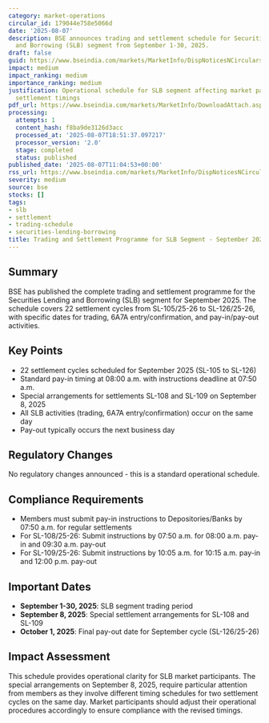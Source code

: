 ```yaml
---
category: market-operations
circular_id: 179044e758e5066d
date: '2025-08-07'
description: BSE announces trading and settlement schedule for Securities Lending
  and Borrowing (SLB) segment from September 1-30, 2025.
draft: false
guid: https://www.bseindia.com/markets/MarketInfo/DispNoticesNCirculars.aspx?Noticeid={35D61323-CB33-469C-9D52-F6935D8AF2CC}&noticeno=20250807-14&dt=08/07/2025&icount=14&totcount=77&flag=0
impact: medium
impact_ranking: medium
importance_ranking: medium
justification: Operational schedule for SLB segment affecting market participants'
  settlement timings
pdf_url: https://www.bseindia.com/markets/MarketInfo/DownloadAttach.aspx?id=20250807-14&attachedId=
processing:
  attempts: 1
  content_hash: f8ba9de3126d3acc
  processed_at: '2025-08-07T18:51:37.097217'
  processor_version: '2.0'
  stage: completed
  status: published
published_date: '2025-08-07T11:04:53+00:00'
rss_url: https://www.bseindia.com/markets/MarketInfo/DispNoticesNCirculars.aspx?Noticeid={35D61323-CB33-469C-9D52-F6935D8AF2CC}&noticeno=20250807-14&dt=08/07/2025&icount=14&totcount=77&flag=0
severity: medium
source: bse
stocks: []
tags:
- slb
- settlement
- trading-schedule
- securities-lending-borrowing
title: Trading and Settlement Programme for SLB Segment - September 2025
---
```


## Summary

BSE has published the complete trading and settlement programme for the Securities Lending and Borrowing (SLB) segment for September 2025. The schedule covers 22 settlement cycles from SL-105/25-26 to SL-126/25-26, with specific dates for trading, 6A7A entry/confirmation, and pay-in/pay-out activities.

## Key Points

- 22 settlement cycles scheduled for September 2025 (SL-105 to SL-126)
- Standard pay-in timing at 08:00 a.m. with instructions deadline at 07:50 a.m.
- Special arrangements for settlements SL-108 and SL-109 on September 8, 2025
- All SLB activities (trading, 6A7A entry/confirmation) occur on the same day
- Pay-out typically occurs the next business day

## Regulatory Changes

No regulatory changes announced - this is a standard operational schedule.

## Compliance Requirements

- Members must submit pay-in instructions to Depositories/Banks by 07:50 a.m. for regular settlements
- For SL-108/25-26: Submit instructions by 07:50 a.m. for 08:00 a.m. pay-in and 09:30 a.m. pay-out
- For SL-109/25-26: Submit instructions by 10:05 a.m. for 10:15 a.m. pay-in and 12:00 p.m. pay-out

## Important Dates

- **September 1-30, 2025**: SLB segment trading period
- **September 8, 2025**: Special settlement arrangements for SL-108 and SL-109
- **October 1, 2025**: Final pay-out date for September cycle (SL-126/25-26)

## Impact Assessment

This schedule provides operational clarity for SLB market participants. The special arrangements on September 8, 2025, require particular attention from members as they involve different timing schedules for two settlement cycles on the same day. Market participants should adjust their operational procedures accordingly to ensure compliance with the revised timings.